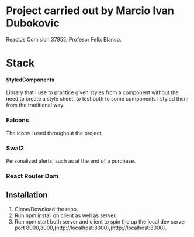 # Project carried out by Marcio Ivan Dubokovic

ReactJs Comision 37955, Profesor Felix Blanco.

# Stack

#### StyledComponents

Library that I use to practice given styles from a component without the need to create a style sheet, to test both to some components I styled them from the traditional way.

### FaIcons

The icons I used throughout the project.

### Swal2

Personalized alerts, such as at the end of a purchase.

### React Router Dom

## Installation

1. Clone/Download the repo.
2. Run npm install on client as well as server.
3. Run npm start both server and client to spin the up the local dev server port 8000,3000,(http://localhost:8000),(http://localhost:3000).
